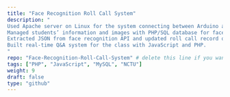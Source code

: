 ```yaml
---
title: "Face Recognition Roll Call System"
description: "
Used Apache server on Linux for the system connecting between Arduino and smartphone/tablet.<br>
Managed students’ information and images with PHP/SQL database for face recognition.<br>
Extracted JSON from face recognition API and updated roll call record on teachers’ smartphone/tablet with PHP.<br>
Built real-time Q&A system for the class with JavaScript and PHP.
"
repo: "Face-Recognition-Roll-Call-System" # delete this line if you want blog-like posts for projects
tags: ["PHP", "JavaScript", "MySQL", "NCTU"]
weight: 9
draft: false
type: "github"
---
```

